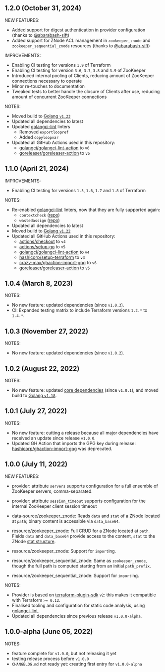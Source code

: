 ## 1.2.0 (October 31, 2024)

NEW FEATURES:

* Added support for digest authentication in provider configuration (thanks to [@abarabash-sift](https://github.com/abarabash-sift))
* Added support for ZNode ACL management in `zookeeper_znode` and `zookeeper_sequential_znode` resources (thanks to [@abarabash-sift](https://github.com/abarabash-sift))

IMPROVEMENTS:

* Enabling CI testing for versions `1.9` of Terraform
* Enabling CI testing for version `3.6`, `3.7`, `3.8` and `3.9` of ZooKeeper
* Introduced internal pooling of Clients, reducing amount of ZooKeeper connections necessary to operate
* Minor re-touches to documentation
* Tweaked tests to better handle the closure of Clients after use, reducing amount of concurrent ZooKeeper connections

NOTES:

* Moved build to [Golang `v1.23`](https://go.dev/blog/go1.23)
* Updated all dependencies to latest
* Updated [golangci-lint](https://golangci-lint.run/) linters
  * Removed `exportloopref`
  * Added `copyloopvar`
* Updated all GitHub Actions used in this repository:
  * [golangci/golangci-lint-action](https://github.com/golangci/golangci-lint-action) to `v6`
  * [goreleaser/goreleaser-action](https://github.com/goreleaser/goreleaser-action) to `v6`

## 1.1.0 (April 21, 2024)

IMPROVEMENTS:

* Enabling CI testing for versions `1.5`, `1.6`, `1.7` and `1.8` of Terraform

NOTES:

* Re-enabled [golangci-lint](https://golangci-lint.run/) linters, now that they are fully supported again:
  * `contextcheck` ([repo](https://github.com/kkHAIKE/contextcheck))
  * `wastedassign` ([repo](https://github.com/sanposhiho/wastedassign))
* Updated all dependencies to latest
* Moved build to [Golang `v1.22`](https://go.dev/blog/go1.22)
* Updated all GitHub Actions used in this repository:
  * [actions/checkout](https://github.com/actions/checkout) to `v4`
  * [actions/setup-go](https://github.com/actions/setup-go) to `v5`
  * [golangci/golangci-lint-action](https://github.com/golangci/golangci-lint-action) to `v4`
  * [hashicorp/setup-terraform](https://github.com/hashicorp/setup-terraform) to `v3`
  * [crazy-max/ghaction-import-gpg](https://github.com/crazy-max/ghaction-import-gpg) to `v6`
  * [goreleaser/goreleaser-action](https://github.com/goreleaser/goreleaser-action) to `v5`

## 1.0.4 (March 8, 2023)

NOTES:

* No new feature: updated dependencies (since `v1.0.3`).
* CI: Expanded testing matrix to include Terraform versions `1.2.*` to `1.4.*`.

## 1.0.3 (November 27, 2022)

NOTES:

* No new feature: updated dependencies (since `v1.0.2`).

## 1.0.2 (August 22, 2022)

NOTES:

* No new feature: updated [core dependencies](https://github.com/tfzk/terraform-provider-zookeeper/commit/f350b6cd70455c105636bd08f6169fd3743f0e36) (since `v1.0.1`), and moved build to [Golang `v1.18`](https://github.com/tfzk/terraform-provider-zookeeper/commit/f7451189924cc642adac9939f7d11f5610cc69db).

## 1.0.1 (July 27, 2022)

NOTES:

* No new feature: cutting a release because all major dependencies have received an update since release `v1.0.0`.
* Updated GH Action that imports the GPG key during release: [hashicorp/ghaction-import-gpg](https://github.com/hashicorp/ghaction-import-gpg#warning-this-action-as-been-deprecated) was deprecated.

## 1.0.0 (July 11, 2022)

NEW FEATURES:

* provider: attribute `servers` supports configuration for a full ensemble of ZooKeeper servers, comma-separated.
* provider: attribute `session_timeout` supports configuration for the internal ZooKeeper client session timeout

* data-source/zookeeper_znode: Reads `data` and `stat` of a ZNode located at `path`; binary content is accessible via `data_base64`.

* resource/zookeeper_znode: Full CRUD for a ZNode located at `path`. Fields `data` and `data_base64` provide access to the content, `stat` to the ZNode [stat structure](https://registry.terraform.io/providers/tfzk/zookeeper/latest/docs#the-stat-structure).
* resource/zookeeper_znode: Support for `import`ing.

* resource/zookeeper_sequential_znode: Same as `zookeeper_znode`, though the full path is computed starting from an initial `path_prefix`.
* resource/zookeeper_sequential_znode: Support for `import`ing.

NOTES:

* Provider is based on [terraform-plugin-sdk](https://github.com/hashicorp/terraform-plugin-sdk/) `v2`: this makes it compatible with Terraform `>= 0.12`.
* Finalised tooling and configuration for static code analysis, using [golangci-lint](https://golangci-lint.run/).
* Updated all dependencies since previous release `v1.0.0-alpha`.

## 1.0.0-alpha (June 05, 2022)

NOTES:

* feature complete for `v1.0.0`, but not releasing it yet
* testing release process before `v1.0.0`
* `CHANGELOG.md` not ready yet: creating first entry for `v1.0.0-alpha`
